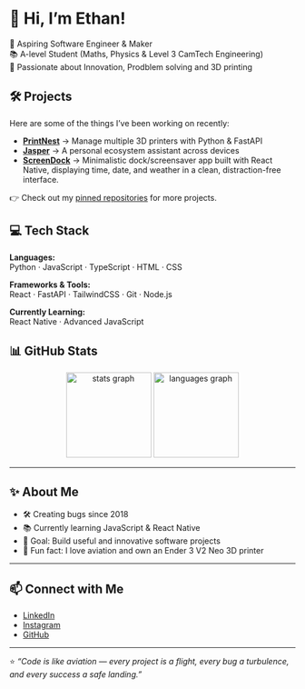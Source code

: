 # 👋 Hi, I’m Ethan!

🚀 Aspiring Software Engineer & Maker  
📚 A-level Student (Maths, Physics & Level 3 CamTech Engineering)  
🎯 Passionate about Innovation, Prodblem solving and 3D printing  

## 🛠 Projects

Here are some of the things I’ve been working on recently:  

- [**PrintNest**](https://github.com/Ethan-Barr/PrintNest) → Manage multiple 3D printers with Python & FastAPI  
- [**Jasper**](https://github.com/Ethan-Barr/Jasper) → A personal ecosystem assistant across devices  
- [**ScreenDock**](https://github.com/Ethan-Barr/ScreenDock) → Minimalistic dock/screensaver app built with React Native, displaying time, date, and weather in a clean, distraction-free interface.

👉 Check out my [pinned repositories](https://github.com/Ethan-Barr?tab=repositories) for more projects.  

## 💻 Tech Stack

**Languages:**  
Python · JavaScript · TypeScript · HTML · CSS  

**Frameworks & Tools:**  
React · FastAPI · TailwindCSS · Git · Node.js  

**Currently Learning:**  
React Native · Advanced JavaScript  

## 📊 GitHub Stats

<div align="center">
  <img src="https://github-readme-stats.vercel.app/api?username=Ethan-Barr&show_icons=true&count_private=true&theme=tokyonight" height="150" alt="stats graph" />
  <img src="https://github-readme-stats.vercel.app/api/top-langs?username=Ethan-Barr&layout=compact&theme=tokyonight" height="150" alt="languages graph" />
</div>

---

## ✨ About Me

- 🛠 Creating bugs since 2018  
- 📚 Currently learning JavaScript & React Native  
- 🎯 Goal: Build useful and innovative software projects 
- 🎉 Fun fact: I love aviation and own an Ender 3 V2 Neo 3D printer  

---

## 📫 Connect with Me  

- [LinkedIn](https://www.linkedin.com/in/ethan-barr-aba6142b1/)  
- [Instagram](https://instagram.com/barret0200)  
- [GitHub](https://github.com/Ethan-Barr)  

---

⭐️ *“Code is like aviation — every project is a flight, every bug a turbulence, and every success a safe landing.”*  
